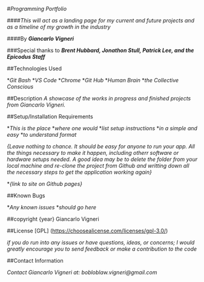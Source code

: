 #_Programming Portfolio_

####_This will act as a landing page for my current and future projects and as a timeline of my growth in the industry_

####By _**Giancarlo Vigneri**_

###Special thanks to _**Brent Hubbard, Jonathon Stull, Patrick Lee, and the Epicodus Staff**_

##Technologies Used

*_Git Bash_
*_VS Code_
*_Chrome_
*_Git Hub_
*_Human Brain_
*_the Collective Conscious_


##Description
_A showcase of the works in progress and finished projects from Giancarlo Vigneri._

##Setup/Installation Requirements

*_This is the place_
*_where one would_
*_list setup instructions_
*_in a simple and easy_
*_to understand format_

_{Leave nothing to chance. It should be easy for anyone to run your app. All the things necessary to make it happen, including otherr software or hardware setups needed. A good idea may be to delete the folder from your local machine and re-clone the project from Github and writting down all the necessary steps to get the application working again}_

*_{link to site on Github pages}_

##Known Bugs

*_Any known issues_
*_should go here_

##copyright {year} Giancarlo Vigneri

##License [GPL] (https://choosealicense.com/licenses/gpl-3.0/)

_if you do run into any issues or have questions, ideas, or concerns; I would greatly encourage you to send feedback or make a contribution to the code_

##Contact Information

_Contact Giancarlo Vigneri at: bobloblaw.vigneri@gmail.com_